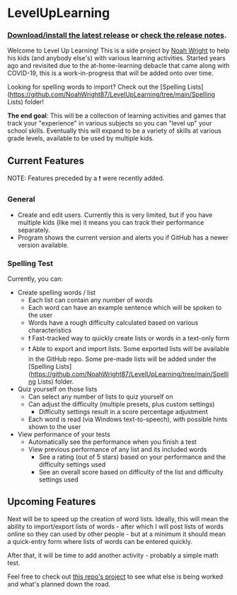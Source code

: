 ﻿# LevelUpLearning
### [Download/install the latest release](https://github.com/NoahWright87/LevelUpLearning/releases/latest/download/LevelUpLearning.msi) or [check the release notes](https://github.com/NoahWright87/LevelUpLearning/releases/latest).

Welcome to Level Up Learning!  This is a side project by [Noah Wright](https://github.com/NoahWright87) to help his kids (and anybody else's) with various learning activities.  Started years ago and revisited due to the at-home-learning debacle that came along with COVID-19, this is a work-in-progress that will be added onto over time.

Looking for spelling words to import?  Check out the [Spelling Lists](https://github.com/NoahWright87/LevelUpLearning/tree/main/Spelling Lists) folder!

**The end goal**: This will be a collection of learning activities and games that track your "experience" in various subjects so you can "level up" your school skills.  Eventually this will expand to be a variety of skills at various grade levels, available to be used by multiple kids.

## Current Features
NOTE: Features preceded by a ❗ were recently added.

### General
- Create and edit users.  Currently this is very limited, but if you have multiple kids (like me) it means you can track their performance separately.
- Program shows the current version and alerts you if GitHub has a newer version available.

### Spelling Test
Currently, you can:
- Create spelling words / list
  - Each list can contain any number of words
  - Each word can have an example sentence which will be spoken to the user
  - Words have a rough difficulty calculated based on various characteristics
  - ❗ Fast-tracked way to quickly create lists or words in a text-only form
  - ❗ Able to export and import lists.  Some exported lists will be available in the GitHub repo.  Some pre-made lists will be added under the [Spelling Lists](https://github.com/NoahWright87/LevelUpLearning/tree/main/Spelling Lists) folder.
- Quiz yourself on those lists
  - Can select any number of lists to quiz yourself on
  - Can adjust the difficulty (multiple presets, plus custom settings)
    - Difficulty settings result in a score percentage adjustment
  - Each word is read (via Windows text-to-speech), with possible hints shown to the user
- View performance of your tests
  - Automatically see the performance when you finish a test
  - View previous performance of any list and its included words
    - See a rating (out of 5 stars) based on your performance and the difficulty settings used
    - See an overall score based on difficulty of the list and difficulty settings used

## Upcoming Features
Next will be to speed up the creation of word lists.  Ideally, this will mean the ability to import/export lists of words - after which I will post lists of words online so they can used by other people - but at a minimum it should mean a quick-entry form where lists of words can be entered quickly.

After that, it will be time to add another activity - probably a simple math test.

Feel free to check out [this repo's project](https://github.com/NoahWright87/LevelUpLearning/projects/2) to see what else is being worked and what's planned down the road.
